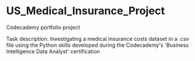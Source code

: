 # US_Medical_Insurance_Project
Codecademy portfolio project

Task description: Investigating a medical insurance costs dataset in a .csv file using the Python skills developed during the Codecademy's 'Business Intelligence Data Analyst' certification  

